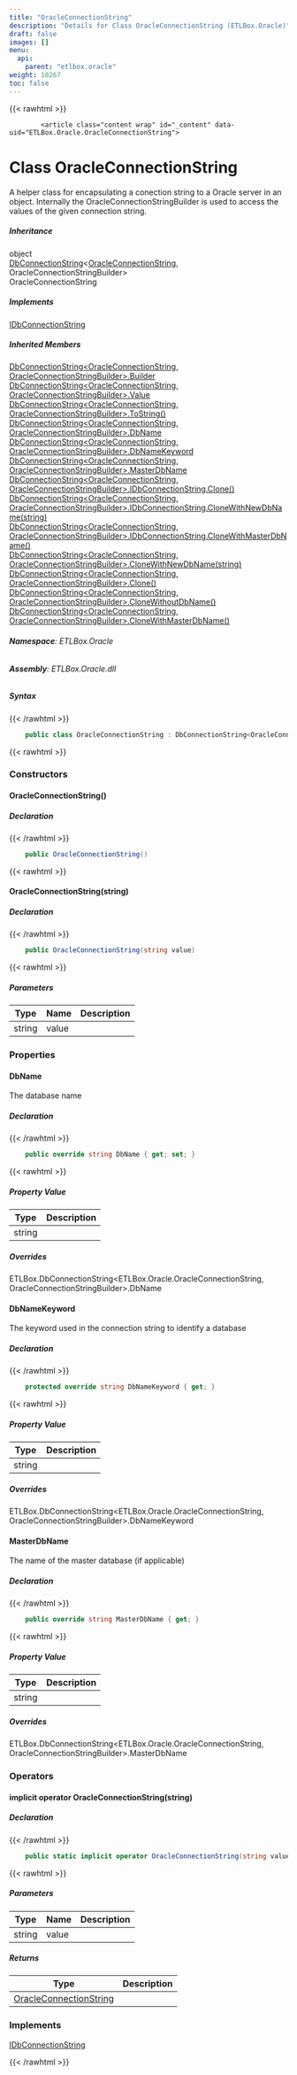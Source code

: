 ```yaml
---
title: "OracleConnectionString"
description: "Details for Class OracleConnectionString (ETLBox.Oracle)"
draft: false
images: []
menu:
  api:
    parent: "etlbox.oracle"
weight: 10267
toc: false
---
```


{{< rawhtml >}}

            <article class="content wrap" id="_content" data-uid="ETLBox.Oracle.OracleConnectionString">
  <h1 id="ETLBox_Oracle_OracleConnectionString" data-uid="ETLBox.Oracle.OracleConnectionString" class="text-break">Class OracleConnectionString
</h1>
  <div class="markdown level0 summary"><p>A helper class for encapsulating a conection string to a Oracle server in an object.
Internally the OracleConnectionStringBuilder is used to access the values of the given connection string.</p>
</div>
  <div class="markdown level0 conceptual"></div>
  <div class="inheritance">
    <h5>Inheritance</h5>
    <div class="level0"><span class="xref">object</span></div>
    <div class="level1"><a class="xref" href="/api/etlbox/dbconnectionstring-2">DbConnectionString</a>&lt;<a class="xref" href="/api/etlbox.oracle/oracleconnectionstring">OracleConnectionString</a>, <span class="xref">OracleConnectionStringBuilder</span>&gt;</div>
    <div class="level2"><span class="xref">OracleConnectionString</span></div>
  </div>
  <div class="implements">
    <h5>Implements</h5>
    <div><a class="xref" href="/api/etlbox/idbconnectionstring">IDbConnectionString</a></div>
  </div>
  <div class="inheritedMembers">
    <h5>Inherited Members</h5>
    <div>
      <a class="xref" href="/api/etlbox/dbconnectionstring-2#ETLBox_DbConnectionString_2_Builder">DbConnectionString&lt;OracleConnectionString, OracleConnectionStringBuilder&gt;.Builder</a>
    </div>
    <div>
      <a class="xref" href="/api/etlbox/dbconnectionstring-2#ETLBox_DbConnectionString_2_Value">DbConnectionString&lt;OracleConnectionString, OracleConnectionStringBuilder&gt;.Value</a>
    </div>
    <div>
      <a class="xref" href="/api/etlbox/dbconnectionstring-2#ETLBox_DbConnectionString_2_ToString">DbConnectionString&lt;OracleConnectionString, OracleConnectionStringBuilder&gt;.ToString()</a>
    </div>
    <div>
      <a class="xref" href="/api/etlbox/dbconnectionstring-2#ETLBox_DbConnectionString_2_DbName">DbConnectionString&lt;OracleConnectionString, OracleConnectionStringBuilder&gt;.DbName</a>
    </div>
    <div>
      <a class="xref" href="/api/etlbox/dbconnectionstring-2#ETLBox_DbConnectionString_2_DbNameKeyword">DbConnectionString&lt;OracleConnectionString, OracleConnectionStringBuilder&gt;.DbNameKeyword</a>
    </div>
    <div>
      <a class="xref" href="/api/etlbox/dbconnectionstring-2#ETLBox_DbConnectionString_2_MasterDbName">DbConnectionString&lt;OracleConnectionString, OracleConnectionStringBuilder&gt;.MasterDbName</a>
    </div>
    <div>
      <a class="xref" href="/api/etlbox/dbconnectionstring-2#ETLBox_DbConnectionString_2_ETLBox_IDbConnectionString_Clone">DbConnectionString&lt;OracleConnectionString, OracleConnectionStringBuilder&gt;.IDbConnectionString.Clone()</a>
    </div>
    <div>
      <a class="xref" href="/api/etlbox/dbconnectionstring-2#ETLBox_DbConnectionString_2_ETLBox_IDbConnectionString_CloneWithNewDbName_System_String_">DbConnectionString&lt;OracleConnectionString, OracleConnectionStringBuilder&gt;.IDbConnectionString.CloneWithNewDbName(string)</a>
    </div>
    <div>
      <a class="xref" href="/api/etlbox/dbconnectionstring-2#ETLBox_DbConnectionString_2_ETLBox_IDbConnectionString_CloneWithMasterDbName">DbConnectionString&lt;OracleConnectionString, OracleConnectionStringBuilder&gt;.IDbConnectionString.CloneWithMasterDbName()</a>
    </div>
    <div>
      <a class="xref" href="/api/etlbox/dbconnectionstring-2#ETLBox_DbConnectionString_2_CloneWithNewDbName_System_String_">DbConnectionString&lt;OracleConnectionString, OracleConnectionStringBuilder&gt;.CloneWithNewDbName(string)</a>
    </div>
    <div>
      <a class="xref" href="/api/etlbox/dbconnectionstring-2#ETLBox_DbConnectionString_2_Clone">DbConnectionString&lt;OracleConnectionString, OracleConnectionStringBuilder&gt;.Clone()</a>
    </div>
    <div>
      <a class="xref" href="/api/etlbox/dbconnectionstring-2#ETLBox_DbConnectionString_2_CloneWithoutDbName">DbConnectionString&lt;OracleConnectionString, OracleConnectionStringBuilder&gt;.CloneWithoutDbName()</a>
    </div>
    <div>
      <a class="xref" href="/api/etlbox/dbconnectionstring-2#ETLBox_DbConnectionString_2_CloneWithMasterDbName">DbConnectionString&lt;OracleConnectionString, OracleConnectionStringBuilder&gt;.CloneWithMasterDbName()</a>
    </div>
  </div>
<h6><strong>Namespace</strong>: ETLBox.Oracle</h6>
  <h6><strong>Assembly</strong>: ETLBox.Oracle.dll</h6>
  <h5 id="ETLBox_Oracle_OracleConnectionString_syntax">Syntax</h5>
{{< /rawhtml >}}

```C#
    public class OracleConnectionString : DbConnectionString<OracleConnectionString, OracleConnectionStringBuilder>, IDbConnectionString
```

{{< rawhtml >}}
  <h3 id="constructors">Constructors
</h3>
  <a id="ETLBox_Oracle_OracleConnectionString__ctor_" data-uid="ETLBox.Oracle.OracleConnectionString.#ctor*"></a>
  <h4 id="ETLBox_Oracle_OracleConnectionString__ctor" data-uid="ETLBox.Oracle.OracleConnectionString.#ctor">OracleConnectionString()</h4>
  <div class="markdown level1 summary"></div>
  <div class="markdown level1 conceptual"></div>
  <h5 class="declaration">Declaration</h5>
{{< /rawhtml >}}

```C#
    public OracleConnectionString()
```

{{< rawhtml >}}
  <a id="ETLBox_Oracle_OracleConnectionString__ctor_" data-uid="ETLBox.Oracle.OracleConnectionString.#ctor*"></a>
  <h4 id="ETLBox_Oracle_OracleConnectionString__ctor_System_String_" data-uid="ETLBox.Oracle.OracleConnectionString.#ctor(System.String)">OracleConnectionString(string)</h4>
  <div class="markdown level1 summary"></div>
  <div class="markdown level1 conceptual"></div>
  <h5 class="declaration">Declaration</h5>
{{< /rawhtml >}}

```C#
    public OracleConnectionString(string value)
```

{{< rawhtml >}}
  <h5 class="parameters">Parameters</h5>
  <table class="table table-bordered table-striped table-condensed">
    <thead>
      <tr>
        <th>Type</th>
        <th>Name</th>
        <th>Description</th>
      </tr>
    </thead>
    <tbody>
      <tr>
        <td><span class="xref">string</span></td>
        <td><span class="parametername">value</span></td>
        <td></td>
      </tr>
    </tbody>
  </table>
  <h3 id="properties">Properties
</h3>
  <a id="ETLBox_Oracle_OracleConnectionString_DbName_" data-uid="ETLBox.Oracle.OracleConnectionString.DbName*"></a>
  <h4 id="ETLBox_Oracle_OracleConnectionString_DbName" data-uid="ETLBox.Oracle.OracleConnectionString.DbName">DbName</h4>
  <div class="markdown level1 summary"><p>The database name</p>
</div>
  <div class="markdown level1 conceptual"></div>
  <h5 class="declaration">Declaration</h5>
{{< /rawhtml >}}

```C#
    public override string DbName { get; set; }
```

{{< rawhtml >}}
  <h5 class="propertyValue">Property Value</h5>
  <table class="table table-bordered table-striped table-condensed">
    <thead>
      <tr>
        <th>Type</th>
        <th>Description</th>
      </tr>
    </thead>
    <tbody>
      <tr>
        <td><span class="xref">string</span></td>
        <td></td>
      </tr>
    </tbody>
  </table>
  <h5 class="overrides">Overrides</h5>
  <div><span class="xref">ETLBox.DbConnectionString&lt;ETLBox.Oracle.OracleConnectionString, OracleConnectionStringBuilder&gt;.DbName</span></div>
  <a id="ETLBox_Oracle_OracleConnectionString_DbNameKeyword_" data-uid="ETLBox.Oracle.OracleConnectionString.DbNameKeyword*"></a>
  <h4 id="ETLBox_Oracle_OracleConnectionString_DbNameKeyword" data-uid="ETLBox.Oracle.OracleConnectionString.DbNameKeyword">DbNameKeyword</h4>
  <div class="markdown level1 summary"><p>The keyword used in the connection string to identify a database</p>
</div>
  <div class="markdown level1 conceptual"></div>
  <h5 class="declaration">Declaration</h5>
{{< /rawhtml >}}

```C#
    protected override string DbNameKeyword { get; }
```

{{< rawhtml >}}
  <h5 class="propertyValue">Property Value</h5>
  <table class="table table-bordered table-striped table-condensed">
    <thead>
      <tr>
        <th>Type</th>
        <th>Description</th>
      </tr>
    </thead>
    <tbody>
      <tr>
        <td><span class="xref">string</span></td>
        <td></td>
      </tr>
    </tbody>
  </table>
  <h5 class="overrides">Overrides</h5>
  <div><span class="xref">ETLBox.DbConnectionString&lt;ETLBox.Oracle.OracleConnectionString, OracleConnectionStringBuilder&gt;.DbNameKeyword</span></div>
  <a id="ETLBox_Oracle_OracleConnectionString_MasterDbName_" data-uid="ETLBox.Oracle.OracleConnectionString.MasterDbName*"></a>
  <h4 id="ETLBox_Oracle_OracleConnectionString_MasterDbName" data-uid="ETLBox.Oracle.OracleConnectionString.MasterDbName">MasterDbName</h4>
  <div class="markdown level1 summary"><p>The name of the master database (if applicable)</p>
</div>
  <div class="markdown level1 conceptual"></div>
  <h5 class="declaration">Declaration</h5>
{{< /rawhtml >}}

```C#
    public override string MasterDbName { get; }
```

{{< rawhtml >}}
  <h5 class="propertyValue">Property Value</h5>
  <table class="table table-bordered table-striped table-condensed">
    <thead>
      <tr>
        <th>Type</th>
        <th>Description</th>
      </tr>
    </thead>
    <tbody>
      <tr>
        <td><span class="xref">string</span></td>
        <td></td>
      </tr>
    </tbody>
  </table>
  <h5 class="overrides">Overrides</h5>
  <div><span class="xref">ETLBox.DbConnectionString&lt;ETLBox.Oracle.OracleConnectionString, OracleConnectionStringBuilder&gt;.MasterDbName</span></div>
  <h3 id="operators">Operators
</h3>
  <a id="ETLBox_Oracle_OracleConnectionString_op_Implicit_" data-uid="ETLBox.Oracle.OracleConnectionString.op_Implicit*"></a>
  <h4 id="ETLBox_Oracle_OracleConnectionString_op_Implicit_System_String__ETLBox_Oracle_OracleConnectionString" data-uid="ETLBox.Oracle.OracleConnectionString.op_Implicit(System.String)~ETLBox.Oracle.OracleConnectionString">implicit operator OracleConnectionString(string)</h4>
  <div class="markdown level1 summary"></div>
  <div class="markdown level1 conceptual"></div>
  <h5 class="declaration">Declaration</h5>
{{< /rawhtml >}}

```C#
    public static implicit operator OracleConnectionString(string value)
```

{{< rawhtml >}}
  <h5 class="parameters">Parameters</h5>
  <table class="table table-bordered table-striped table-condensed">
    <thead>
      <tr>
        <th>Type</th>
        <th>Name</th>
        <th>Description</th>
      </tr>
    </thead>
    <tbody>
      <tr>
        <td><span class="xref">string</span></td>
        <td><span class="parametername">value</span></td>
        <td></td>
      </tr>
    </tbody>
  </table>
  <h5 class="returns">Returns</h5>
  <table class="table table-bordered table-striped table-condensed">
    <thead>
      <tr>
        <th>Type</th>
        <th>Description</th>
      </tr>
    </thead>
    <tbody>
      <tr>
        <td><a class="xref" href="/api/etlbox.oracle/oracleconnectionstring">OracleConnectionString</a></td>
        <td></td>
      </tr>
    </tbody>
  </table>
  <h3 id="implements">Implements</h3>
  <div>
      <a class="xref" href="/api/etlbox/idbconnectionstring">IDbConnectionString</a>
  </div>

{{< /rawhtml >}}
